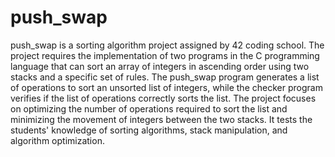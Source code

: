 # push_swap

push_swap is a sorting algorithm project assigned by 42 coding school. The project requires the implementation of two programs in the C programming language that can sort an array of integers in ascending order using two stacks and a specific set of rules. The push_swap program generates a list of operations to sort an unsorted list of integers, while the checker program verifies if the list of operations correctly sorts the list. The project focuses on optimizing the number of operations required to sort the list and minimizing the movement of integers between the two stacks. It tests the students' knowledge of sorting algorithms, stack manipulation, and algorithm optimization.

